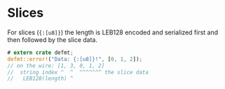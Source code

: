 # Slices

For slices (`{:[u8]}`) the length is LEB128 encoded and serialized first and then followed by the slice data.

``` rust
# extern crate defmt;
defmt::error!("Data: {:[u8]}!", [0, 1, 2]);
// on the wire: [1, 3, 0, 1, 2]
//  string index ^  ^  ^^^^^^^ the slice data
//   LEB128(length) ^
```
